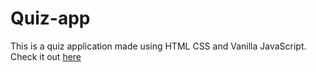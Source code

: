 # Quiz-app
This is a quiz application made using HTML CSS and Vanilla JavaScript.
Check it out [here](https://robinsquizzy.netlify.com)
